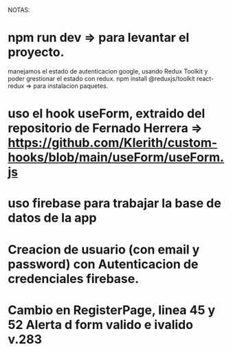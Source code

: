 NOTAS:

# npm run dev => para levantar el proyecto.

manejamos el estado de autenticacion google, usando Redux Toolkit y poder grestionar el estado con redux.
npm install @reduxjs/toolkit react-redux => para instalacion paquetes.

# uso el hook useForm, extraido del repositorio de Fernado Herrera => https://github.com/Klerith/custom-hooks/blob/main/useForm/useForm.js

# uso firebase para trabajar la base de datos de la app

# Creacion de usuario (con email y password) con Autenticacion de credenciales firebase.

# Cambio en RegisterPage, linea 45 y 52 Alerta d form valido e ivalido v.283

